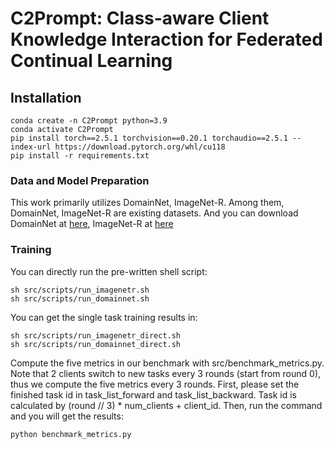 # C2Prompt: Class-aware Client Knowledge Interaction for Federated Continual Learning







## Installation
```shell
conda create -n C2Prompt python=3.9
conda activate C2Prompt
pip install torch==2.5.1 torchvision==0.20.1 torchaudio==2.5.1 --index-url https://download.pytorch.org/whl/cu118
pip install -r requirements.txt
```


### Data and Model Preparation

This work primarily utilizes DomainNet, ImageNet-R. Among them, DomainNet, ImageNet-R are existing datasets. And you can download DomainNet at [here](https://ai.bu.edu/M3SDA/), ImageNet-R at [here](https://github.com/hendrycks/imagenet-r?tab=readme-ov-file)  



### Training
You can directly run the pre-written shell script:
```
sh src/scripts/run_imagenetr.sh
sh src/scripts/run_domainnet.sh
```
You can get the single task training results in:
```
sh src/scripts/run_imagenetr_direct.sh
sh src/scripts/run_domainnet_direct.sh
```
Compute the five metrics in our benchmark with src/benchmark_metrics.py. Note that 2 clients switch to new tasks every 3 rounds (start from round 0), thus we compute the five metrics every 3 rounds. First, please set the finished task id in task_list_forward and task_list_backward. Task id is calculated by (round // 3) * num_clients + client_id. Then, run the command and you will get the results:
```
python benchmark_metrics.py
```

